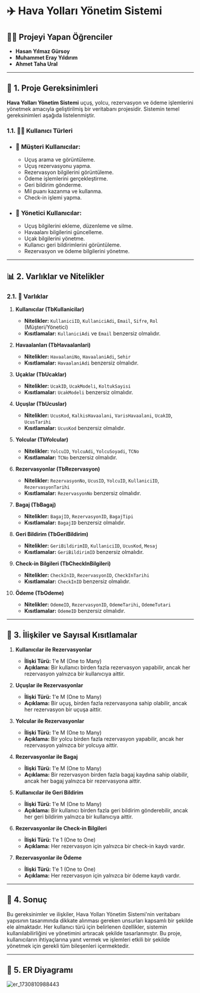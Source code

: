 # ✈️ Hava Yolları Yönetim Sistemi

## 👨‍🎓 Projeyi Yapan Öğrenciler
- **Hasan Yılmaz Gürsoy**
- **Muhammet Eray Yıldırım**
- **Ahmet Taha Ural**

---

## 📌 1. Proje Gereksinimleri

**Hava Yolları Yönetim Sistemi** uçuş, yolcu, rezervasyon ve ödeme işlemlerini yönetmek amacıyla geliştirilmiş bir veritabanı projesidir. Sistemin temel gereksinimleri aşağıda listelenmiştir.

### 1.1. 🧑‍💻 Kullanıcı Türleri

- ### 🧳 **Müşteri Kullanıcılar:**
  - Uçuş arama ve görüntüleme.
  - Uçuş rezervasyonu yapma.
  - Rezervasyon bilgilerini görüntüleme.
  - Ödeme işlemlerini gerçekleştirme.
  - Geri bildirim gönderme.
  - Mil puanı kazanma ve kullanma.
  - Check-in işlemi yapma.

- ### 👔 **Yönetici Kullanıcılar:**
  - Uçuş bilgilerini ekleme, düzenleme ve silme.
  - Havaalanı bilgilerini güncelleme.
  - Uçak bilgilerini yönetme.
  - Kullanıcı geri bildirimlerini görüntüleme.
  - Rezervasyon ve ödeme bilgilerini yönetme.

---

## 📊 2. Varlıklar ve Nitelikler

### 2.1. 📁 Varlıklar

1. **Kullanıcılar (TbKullanicilar)**
   - **Nitelikler:** `KullaniciID`, `KullaniciAdi`, `Email`, `Sifre`, `Rol` (Müşteri/Yönetici)
   - **Kısıtlamalar:** `KullaniciAdi` ve `Email` benzersiz olmalıdır.

2. **Havaalanları (TbHavaalanlari)**
   - **Nitelikler:** `HavaalaniNo`, `HavaalaniAdi`, `Sehir`
   - **Kısıtlamalar:** `HavaalaniAdi` benzersiz olmalıdır.

3. **Uçaklar (TbUcaklar)**
   - **Nitelikler:** `UcakID`, `UcakModeli`, `KoltukSayisi`
   - **Kısıtlamalar:** `UcakModeli` benzersiz olmalıdır.

4. **Uçuşlar (TbUcuslar)**
   - **Nitelikler:** `UcusKod`, `KalkisHavaalani`, `VarisHavaalani`, `UcakID`, `UcusTarihi`
   - **Kısıtlamalar:** `UcusKod` benzersiz olmalıdır.

5. **Yolcular (TbYolcular)**
   - **Nitelikler:** `YolcuID`, `YolcuAdi`, `YolcuSoyadi`, `TCNo`
   - **Kısıtlamalar:** `TCNo` benzersiz olmalıdır.

6. **Rezervasyonlar (TbRezervasyon)**
   - **Nitelikler:** `RezervasyonNo`, `UcusID`, `YolcuID`, `KullaniciID`, `RezervasyonTarihi`
   - **Kısıtlamalar:** `RezervasyonNo` benzersiz olmalıdır.

7. **Bagaj (TbBagaj)**
   - **Nitelikler:** `BagajID`, `RezervasyonID`, `BagajTipi`
   - **Kısıtlamalar:** `BagajID` benzersiz olmalıdır.

8. **Geri Bildirim (TbGeriBildirim)**
   - **Nitelikler:** `GeriBildirimID`, `KullaniciID`, `UcusKod`, `Mesaj`
   - **Kısıtlamalar:** `GeriBildirimID` benzersiz olmalıdır.

9. **Check-in Bilgileri (TbCheckInBilgileri)**
   - **Nitelikler:** `CheckInID`, `RezervasyonID`, `CheckInTarihi`
   - **Kısıtlamalar:** `CheckInID` benzersiz olmalıdır.

10. **Ödeme (TbOdeme)**
    - **Nitelikler:** `OdemeID`, `RezervasyonID`, `OdemeTarihi`, `OdemeTutari`
    - **Kısıtlamalar:** `OdemeID` benzersiz olmalıdır.

---

## 🔗 3. İlişkiler ve Sayısal Kısıtlamalar

1. **Kullanıcılar ile Rezervasyonlar**
   - **İlişki Türü:** 1'e M (One to Many)
   - **Açıklama:** Bir kullanıcı birden fazla rezervasyon yapabilir, ancak her rezervasyon yalnızca bir kullanıcıya aittir.

2. **Uçuşlar ile Rezervasyonlar**
   - **İlişki Türü:** 1'e M (One to Many)
   - **Açıklama:** Bir uçuş, birden fazla rezervasyona sahip olabilir, ancak her rezervasyon bir uçuşa aittir.

3. **Yolcular ile Rezervasyonlar**
   - **İlişki Türü:** 1'e M (One to Many)
   - **Açıklama:** Bir yolcu birden fazla rezervasyon yapabilir, ancak her rezervasyon yalnızca bir yolcuya aittir.

4. **Rezervasyonlar ile Bagaj**
   - **İlişki Türü:** 1'e M (One to Many)
   - **Açıklama:** Bir rezervasyon birden fazla bagaj kaydına sahip olabilir, ancak her bagaj yalnızca bir rezervasyona aittir.

5. **Kullanıcılar ile Geri Bildirim**
   - **İlişki Türü:** 1'e M (One to Many)
   - **Açıklama:** Bir kullanıcı birden fazla geri bildirim gönderebilir, ancak her geri bildirim yalnızca bir kullanıcıya aittir.

6. **Rezervasyonlar ile Check-in Bilgileri**
   - **İlişki Türü:** 1'e 1 (One to One)
   - **Açıklama:** Her rezervasyon için yalnızca bir check-in kaydı vardır.

7. **Rezervasyonlar ile Ödeme**
   - **İlişki Türü:** 1'e 1 (One to One)
   - **Açıklama:** Her rezervasyon için yalnızca bir ödeme kaydı vardır.

---

## 📝 4. Sonuç

Bu gereksinimler ve ilişkiler, Hava Yolları Yönetim Sistemi'nin veritabanı yapısının tasarımında dikkate alınması gereken unsurları kapsamlı bir şekilde ele almaktadır. Her kullanıcı türü için belirlenen özellikler, sistemin kullanılabilirliğini ve yönetimini artıracak şekilde tasarlanmıştır. Bu proje, kullanıcıların ihtiyaçlarına yanıt vermek ve işlemleri etkili bir şekilde yönetmek için gerekli tüm bileşenleri içermektedir.

---

## 📐 5. ER Diyagramı

![er_1730810988443](https://github.com/user-attachments/assets/bfa7a5a9-9cbd-4bff-bbb0-858715ca7f38)




